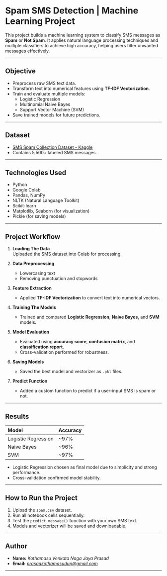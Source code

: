 

# Spam SMS Detection | Machine Learning Project

This project builds a machine learning system to classify SMS messages as **Spam** or **Not Spam**. It applies natural language processing techniques and multiple classifiers to achieve high accuracy, helping users filter unwanted messages effectively.

---

## Objective

- Preprocess raw SMS text data.
- Transform text into numerical features using **TF-IDF Vectorization**.
- Train and evaluate multiple models:
  - Logistic Regression
  - Multinomial Naive Bayes
  - Support Vector Machine (SVM)
- Save trained models for future predictions.

---

## Dataset

- [SMS Spam Collection Dataset - Kaggle](https://www.kaggle.com/datasets/uciml/sms-spam-collection-dataset?resource=download)
- Contains 5,500+ labeled SMS messages.

---

## Technologies Used

- Python
- Google Colab
- Pandas, NumPy
- NLTK (Natural Language Toolkit)
- Scikit-learn
- Matplotlib, Seaborn (for visualization)
- Pickle (for saving models)

---

## Project Workflow

1. **Loading The Data**  
   Uploaded the SMS dataset into Colab for processing.

2. **Data Preprocessing**  
   - Lowercasing text  
   - Removing punctuation and stopwords  

3. **Feature Extraction**  
   - Applied **TF-IDF Vectorization** to convert text into numerical vectors.

4. **Training The Models**  
   - Trained and compared **Logistic Regression**, **Naive Bayes**, and **SVM** models.

5. **Model Evaluation**  
   - Evaluated using **accuracy score**, **confusion matrix**, and **classification report**.
   - Cross-validation performed for robustness.

6. **Saving Models**  
   - Saved the best model and vectorizer as `.pkl` files.

7. **Predict Function**  
   - Added a custom function to predict if a user-input SMS is spam or not.

---

## Results

| Model | Accuracy |
|:-----|:---------|
| Logistic Regression | ~97% |
| Naive Bayes | ~96% |
| SVM | ~97% |

- Logistic Regression chosen as final model due to simplicity and strong performance.
- Cross-validation confirmed model stability.

---


## How to Run the Project

1. Upload the `spam.csv` dataset.
2. Run all notebook cells sequentially.
3. Test the `predict_message()` function with your own SMS text.
4. Models and vectorizer will be saved and downloadable.

---

## Author

- **Name:** *Kothamasu Venkata Naga Jaya Prasad*  
- **Email:** *prasadkothamasudup@gmail.com*

---



